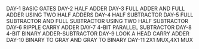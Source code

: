 DAY-1 BASIC GATES
DAY-2 HALF ADDER
DAY-3 FULL ADDER AND FULL ADDER USING TWO HALF ADDERS
DAY-4 HALF SUBTRACTOR
DAY-5 FULL SUBTRACTOR AND FULL SUBTRACTOR USING TWO HALF SUBTRACTOR
DAY-6 RIPPLE CARRY ADDER
DAY-7 4-BIT PARALLEL SUBTRACTOR
DAY-8 4-BIT BINARY ADDER-SUBTRACTOR
DAY-9 LOOK A HEAD CARRY ADDER
DAY-10 BINARY TO GRAY AND GRAY TO BINARY
DAY-11 2X1 MUX,4X1 MUX
